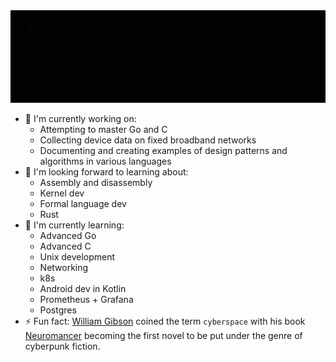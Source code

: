 <img src="https://github.com/claudemuller/terminal-typer/blob/master/assets/matrix.gif"/>

- 🔭 I'm currently working on:
  - Attempting to master Go and C
  - Collecting device data on fixed broadband networks
  - Documenting and creating examples of design patterns and algorithms in various languages
- 🚀 I'm looking forward to learning about:
  - Assembly and disassembly
  - Kernel dev
  - Formal language dev
  - Rust
- 🌱 I'm currently learning:
  - Advanced Go
  - Advanced C
  - Unix development
  - Networking
  - k8s
  - Android dev in Kotlin
  - Prometheus + Grafana
  - Postgres
- ⚡ Fun fact: [William Gibson](https://en.wikipedia.org/wiki/William_Gibson) coined the term `cyberspace` with his book [Neuromancer](https://en.wikipedia.org/wiki/Neuromancer) becoming the first novel to be put under the genre of cyberpunk fiction.
